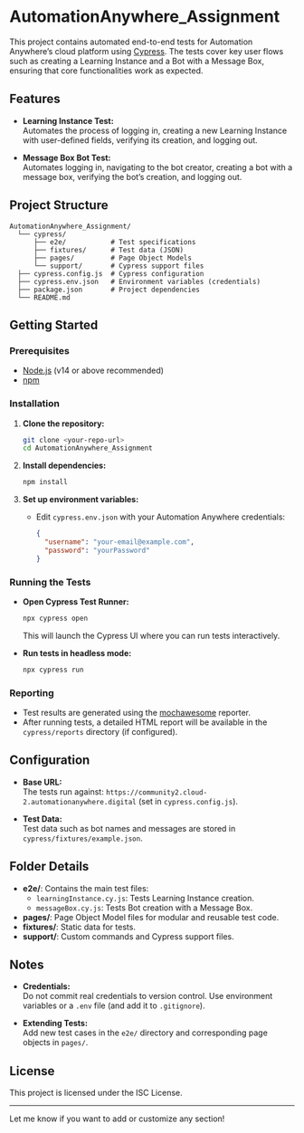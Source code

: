 # AutomationAnywhere_Assignment

This project contains automated end-to-end tests for Automation Anywhere’s cloud platform using [Cypress](https://www.cypress.io/). The tests cover key user flows such as creating a Learning Instance and a Bot with a Message Box, ensuring that core functionalities work as expected.

## Features

- **Learning Instance Test:**  
  Automates the process of logging in, creating a new Learning Instance with user-defined fields, verifying its creation, and logging out.

- **Message Box Bot Test:**  
  Automates logging in, navigating to the bot creator, creating a bot with a message box, verifying the bot’s creation, and logging out.

## Project Structure

```
AutomationAnywhere_Assignment/
  └── cypress/
      ├── e2e/           # Test specifications
      ├── fixtures/      # Test data (JSON)
      ├── pages/         # Page Object Models
      └── support/       # Cypress support files
  ├── cypress.config.js  # Cypress configuration
  ├── cypress.env.json   # Environment variables (credentials)
  ├── package.json       # Project dependencies
  └── README.md
```

## Getting Started

### Prerequisites

- [Node.js](https://nodejs.org/) (v14 or above recommended)
- [npm](https://www.npmjs.com/)

### Installation

1. **Clone the repository:**
   ```bash
   git clone <your-repo-url>
   cd AutomationAnywhere_Assignment
   ```

2. **Install dependencies:**
   ```bash
   npm install
   ```

3. **Set up environment variables:**
   - Edit `cypress.env.json` with your Automation Anywhere credentials:
     ```json
     {
       "username": "your-email@example.com",
       "password": "yourPassword"
     }
     ```

### Running the Tests

- **Open Cypress Test Runner:**
  ```bash
  npx cypress open
  ```
  This will launch the Cypress UI where you can run tests interactively.

- **Run tests in headless mode:**
  ```bash
  npx cypress run
  ```

### Reporting

- Test results are generated using the [mochawesome](https://github.com/adamgruber/mochawesome) reporter.
- After running tests, a detailed HTML report will be available in the `cypress/reports` directory (if configured).

## Configuration

- **Base URL:**  
  The tests run against: `https://community2.cloud-2.automationanywhere.digital` (set in `cypress.config.js`).

- **Test Data:**  
  Test data such as bot names and messages are stored in `cypress/fixtures/example.json`.

## Folder Details

- **e2e/**: Contains the main test files:
  - `learningInstance.cy.js`: Tests Learning Instance creation.
  - `messageBox.cy.js`: Tests Bot creation with a Message Box.
- **pages/**: Page Object Model files for modular and reusable test code.
- **fixtures/**: Static data for tests.
- **support/**: Custom commands and Cypress support files.

## Notes

- **Credentials:**  
  Do not commit real credentials to version control. Use environment variables or a `.env` file (and add it to `.gitignore`).

- **Extending Tests:**  
  Add new test cases in the `e2e/` directory and corresponding page objects in `pages/`.

## License

This project is licensed under the ISC License.

---

Let me know if you want to add or customize any section!
